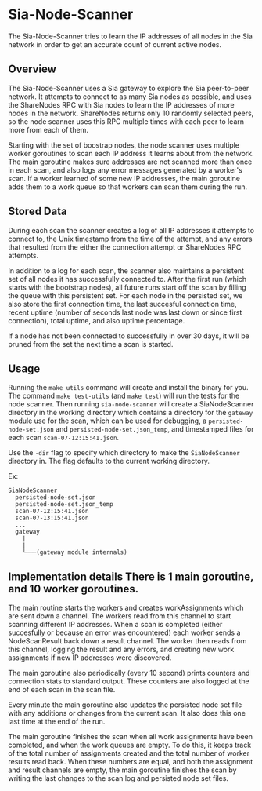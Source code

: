 # Sia-Node-Scanner

The Sia-Node-Scanner tries to learn the IP addresses of all nodes in the Sia
network in order to get an accurate count of current active nodes.

## Overview

The Sia-Node-Scanner uses a Sia gateway to explore the Sia peer-to-peer network.
It attempts to connect to as many Sia nodes as possible, and uses the ShareNodes
RPC with Sia nodes to learn the IP addresses of more nodes in the network.
ShareNodes returns only 10 randomly selected peers, so the node scanner uses
this RPC multiple times with each peer to learn more from each of them.

Starting with the set of boostrap nodes, the node scanner uses multiple worker
goroutines to scan each IP address it learns about from the network. The main
goroutine makes sure addresses are not scanned more than once in each scan, and
also logs any error messages generated by a worker's scan. If a worker learned
of some new IP addresses, the main goroutine adds them to a work queue so that
workers can scan them during the run. 

## Stored Data

During each scan the scanner creates a log of all IP addresses it attempts to
connect to, the Unix timestamp from the time of the attempt, and any errors that
resulted from the either the connection attempt or ShareNodes RPC attempts. 

In addition to a log for each scan, the scanner also maintains a persistent set
of all nodes it has successfully connected to. After the first run (which starts
with the bootstrap nodes), all future runs start off the scan by filling the
queue with this persistent set. For each node in the persisted set, we also
store the first connection time, the last succesful connection time, recent
uptime (number of seconds last node was last down or since first connection),
total uptime, and also uptime percentage.
 
If a node has not been connected to successfully in over 30 days, it will be
pruned from the set the next time a scan is started.

## Usage 
Running the `make utils` command will create and install the binary for you. The
command `make test-utils` (and `make test`) will run the tests for the node
scanner.  Then running `sia-node-scanner` will create a SiaNodeScanner directory
in the working directory which contains a directory for the `gateway` module use
for the scan, which can be used for debugging, a `persisted-node-set.json` and
  `persisted-node-set.json_temp`, and timestamped files for each scan
  `scan-07-12:15:41.json`.

Use the `-dir` flag to specify which directory to make the `SiaNodeScanner`
directory in. The flag defaults to the current working directory.

Ex:
```
SiaNodeScanner
  persisted-node-set.json
  persisted-node-set.json_temp
  scan-07-12:15:41.json
  scan-07-13:15:41.json
  ...
  gateway
    |    
    |
    └───(gateway module internals)
``` 

## Implementation details There is 1 main goroutine, and 10 worker goroutines.
The main routine starts the workers and creates workAssignments which are sent
down a channel. The workers read from this channel to start scanning different
IP addresses. When a scan is completed (either succesfully or because an error
was encountered) each worker sends a NodeScanResult back down a result channel.
The worker then reads from this channel, logging the result and any errors, and
creating new work assignments if new IP addresses were discovered. 

The main goroutine also periodically (every 10 second) prints counters and
connection stats to standard output. These counters are also logged at the end
of each scan in the scan file.

Every minute the main goroutine also updates the persisted node set file with
any additions or changes from the current scan. It also does this one last time
at the end of the run.

The main goroutine finishes the scan when all work assignments have been
completed, and when the work queues are empty. To do this, it keeps track of the
total number of assignments created and the total number of worker results read
back. When these numbers are equal, and both the assignment and result channels
are empty, the main goroutine finishes the scan by writing the last changes to
the scan log and persisted node set files.
